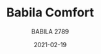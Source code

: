 ---
designer: "Odo Fioravanti"
description: "Babila%20comfort%20recalls%20the%20distinctive%20lines%20and%20details%20of%20the%20collection%2C%20moving%20along%20tradition%20and%20innovation%20with%20great%20agility.%20Lounge%20armchair%20with%20large%20upholstered%20shell%20in%20polyurethane%20foam%20with%20elastic%20belts%2C%20swiveling%20seat%20with%20spring%20back%20device%20and%20die-cast%20four-star%20aluminium%20base."
image_primary: "img/Babila_2789_01_zoom.jpg"
image_secondary: "img/Babila_2789_02_zoom.jpg"
manufacturer: "Pedrali"
href: "https://www.pedrali.it/en/products/catalog/Lounge-Armchair-BABILA-Comfort-2789/"
subtitle: "BABILA 2789"
tags: 
  - "Pedrali"
  - "Lounge Seating"
title: "Babila Comfort"
category: "Lounge Seating"
slug: "/manufacturers/pedrali/lounge-seating/odo-fioravanti-babila-comfort"
date: "2021-02-19"
---